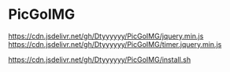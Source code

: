 # PicGoIMG
https://cdn.jsdelivr.net/gh/Dtyyyyyy/PicGoIMG/jquery.min.js
https://cdn.jsdelivr.net/gh/Dtyyyyyy/PicGoIMG/timer.jquery.min.js


https://cdn.jsdelivr.net/gh/Dtyyyyyy/PicGoIMG/install.sh
